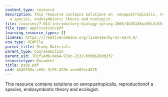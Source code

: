 ```yaml
---
content_type: resource
description: This resource contains solutions on  xenopustropicalis, reproductionof
  a species, endosymbiotic theory and ecologist.
file: /courses/7-014-introductory-biology-spring-2005/4b45158ac69c3c55478baeed62ec4576_ps8s.pdf
file_type: application/pdf
learning_resource_types: []
license: https://creativecommons.org/licenses/by-nc-sa/4.0/
ocw_type: OCWFile
parent_title: Study Materials
parent_type: CourseSection
parent_uid: 781f14d9-0e64-919c-2532-b99b626dd3f2
resourcetype: Document
title: ps8s.pdf
uid: 4b45158a-c69c-3c55-478b-aeed62ec4576
---
```

This resource contains solutions on  xenopustropicalis, reproductionof a species, endosymbiotic theory and ecologist.